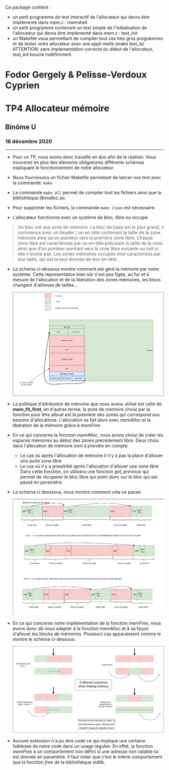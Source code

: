 Ce package contient :
- un petit programme de test interactif de l'allocateur qui devra être implémenté dans mem.c : memshell
- un petit programme contenant un test simple de l'initialisation de l'allocateur qui devra être implémenté dans mem.c : test_init
- un Makefile vous permettant de compiler tout ces très gros programmes et de tester votre allocateur avec une appli réelle (make test_ls)
ATTENTION: sans implémentation correcte du début de l'allocateur, test_init boucle indéfiniment.

Fodor Gergely & Pelisse-Verdoux Cyprien  
======================
__TP4 Allocateur mémoire__        
=========================

 ## Binôme U
 
 ### 18 décembre 2020                                    

---

- Pour ce TP, nous avons donc travaillé en duo afin de le réaliser. Vous trouverez en plus des éléments obligatoires différents schémas expliquant le fonctionnement de notre allocateur.

- Nous fournissons un fichier Makefile permetant de lancer nos test avec la commande: `make`
- La commande `make all` permet de compiler tout les fichiers ainsi que la bibliothèque *libmalloc.so*.
- Pour supprimer les fichiers, la commande `make clean` est nécessaire.

- L’allocateur fonctionne avec un système de bloc, libre ou occupé.
 > Un bloc est une zone de mémoire. Le bloc de base est le plus grand, il commence avec un header / un en-tête contenant la taille de la zone mémoire ainsi qu’un pointeur vers la première zone libre. Chaque zone libre est caractérisée par un en-tête précisant la taille de la zone ainsi que d’un pointeur pointant vers la zone libre suivante ou null si elle n'existe pas. Les zones mémoires occupés sont caractérisés par leur taille, qui est la seul donnée de leur en-tête. 


- Le schéma ci-dessous montre comment est géré la mémoire par notre système. Cette representation bien sûr n'est pas figée, au fur et à mesure de l'allocation et de la libération des zones mémoires, les blocs changent d'adresse de tailles...

    ![Schéma de la mémoire](./pictures/utilisation_memoire.jpg)


- La politique d'attribution de mémoire que nous avons utilisé est celle de **mem_fit_first**, en d'autres terme, la zone de mémoire choisi par la fonction pour être alloué est la première des zones qui correspond aux besoins d'allocations. L'allocation se fait alors avec *memAlloc* et la libération de la mémoire grâce à *memFree*. 


- En ce qui concerne la fonction *memAlloc*, nous avons choisi de créer les espaces mémoires au début des zones précédement libre. Deux choix dans l'allocation de mémoire sont à prendre en compte: 
    - Le cas où après l'allocation de mémoire il n'y a pas la place d'allouer une autre zone libre
    - Le cas où il y a possiblité après l'allocation d'allouer une zone libre
Dans cette fonction, on utilisera une fonction *get_previous* qui permet de récuperer le bloc libre qui point donc sur le bloc qui est passé en paramètre.

- Le schéma ci desssous, nous montre comment cela ce passe:

    ![Schema de memAlloc](./pictures/fonction_memAlloc.jpg)

- En ce qui concerne notre implémentation de la fonction *memFree*, nous avons donc dû nous adapter à la fonction memAlloc et à sa façon d'allouer les blocks de mémoires. Plusieurs cas apparaissent comme le montre le schéma ci-dessous:

    ![Schema de memFree](./pictures/free_mem.png)

- Aucune extension n'a pu être codé ce qui implique une certaine faiblesse de notre code dans un usage régulier. En effet, la fonction *memFree* à un comportement non défini si une adresse non valable lui est donnée en paramètre. Il faut noter que c'est le même comportement que la fonction *free* de la bibliothèque *stdlib*. 





